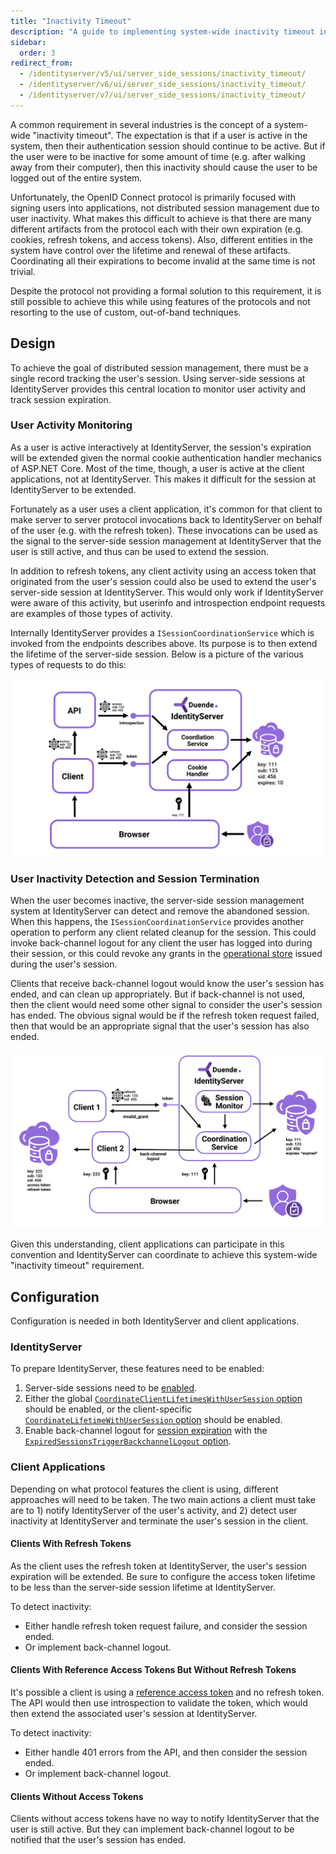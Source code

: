 ```yaml
---
title: "Inactivity Timeout"
description: "A guide to implementing system-wide inactivity timeout in IdentityServer using server-side sessions to coordinate user activity tracking and session termination across all applications."
sidebar:
  order: 3
redirect_from:
  - /identityserver/v5/ui/server_side_sessions/inactivity_timeout/
  - /identityserver/v6/ui/server_side_sessions/inactivity_timeout/
  - /identityserver/v7/ui/server_side_sessions/inactivity_timeout/
---
```


A common requirement in several industries is the concept of a system-wide "inactivity timeout".
The expectation is that if a user is active in the system, then their authentication session should continue to be active.
But if the user were to be inactive for some amount of time (e.g. after walking away from their computer), then this inactivity should cause the user to be logged out of the entire system.

Unfortunately, the OpenID Connect protocol is primarily focused with signing users into applications, not distributed session management due to user inactivity.
What makes this difficult to achieve is that there are many different artifacts from the protocol each with their own expiration (e.g. cookies, refresh tokens, and access tokens).
Also, different entities in the system have control over the lifetime and renewal of these artifacts.
Coordinating all their expirations to become invalid at the same time is not trivial.

Despite the protocol not providing a formal solution to this requirement, it is still possible to achieve this while using features of the protocols and not resorting to the use of custom, out-of-band techniques.

## Design

To achieve the goal of distributed session management, there must be a single record tracking the user's session.
Using server-side sessions at IdentityServer provides this central location to monitor user activity and track session expiration.

### User Activity Monitoring

As a user is active interactively at IdentityServer, the session's expiration will be extended given the normal cookie authentication handler mechanics of ASP.NET Core.
Most of the time, though, a user is active at the client applications, not at IdentityServer.
This makes it difficult for the session at IdentityServer to be extended.

Fortunately as a user uses a client application, it's common for that client to make server to server protocol invocations back to IdentityServer on behalf of the user (e.g. with the refresh token).
These invocations can be used as the signal to the server-side session management at IdentityServer that the user is still active, and thus can be used to extend the session.

In addition to refresh tokens, any client activity using an access token that originated from the user's session could also be used to extend the user's server-side session at IdentityServer.
This would only work if IdentityServer were aware of this activity, but userinfo and introspection endpoint requests are examples of those types of activity.

Internally IdentityServer provides a `ISessionCoordinationService` which is invoked from the endpoints describes above. 
Its purpose is to then extend the lifetime of the server-side session. 
Below is a picture of the various types of requests to do this:

![diagram demonstrating how to extend a session using IdentityServer](./images/extending_session.svg)


### User Inactivity Detection and Session Termination

When the user becomes inactive, the server-side session management system at IdentityServer can detect and remove the abandoned session.
When this happens, the `ISessionCoordinationService` provides another operation to perform any client related cleanup for the session.
This could invoke back-channel logout for any client the user has logged into during their session, or this could revoke any grants in the [operational store](/identityserver/data/operational#grants) issued during the user's session.

Clients that receive back-channel logout would know the user's session has ended, and can clean up appropriately.
But if back-channel is not used, then the client would need some other signal to consider the user's session has ended.
The obvious signal would be if the refresh token request failed, then that would be an appropriate signal that the user's session has also ended.

![A diagram showing what happens when a session expires](./images/session_expired.svg)

Given this understanding, client applications can participate in this convention and IdentityServer can coordinate to achieve this system-wide "inactivity timeout" requirement.


## Configuration

Configuration is needed in both IdentityServer and client applications.

### IdentityServer

To prepare IdentityServer, these features need to be enabled:

1. Server-side sessions need to be [enabled](/identityserver/ui/server-side-sessions#enabling-server-side-sessions).
2. Either the global [`CoordinateClientLifetimesWithUserSession` option](/identityserver/reference/options#authentication) should be enabled, or the client-specific [`CoordinateLifetimeWithUserSession` option](/identityserver/reference/models/client#authentication--session-management) should be enabled.
3. Enable back-channel logout for [session expiration](/identityserver/ui/server-side-sessions/session-expiration/) with the [`ExpiredSessionsTriggerBackchannelLogout` option](/identityserver/reference/options#server-side-sessions).


### Client Applications

Depending on what protocol features the client is using, different approaches will need to be taken.
The two main actions a client must take are to 1) notify IdentityServer of the user's activity, and 2) detect user inactivity at IdentityServer and terminate the user's session in the client.

#### Clients With Refresh Tokens

As the client uses the refresh token at IdentityServer, the user's session expiration will be extended.
Be sure to configure the access token lifetime to be less than the server-side session lifetime at IdentityServer.

To detect inactivity:
* Either handle refresh token request failure, and consider the session ended.
* Or implement back-channel logout.

#### Clients With Reference Access Tokens But Without Refresh Tokens

It's possible a client is using a [reference access token](/identityserver/tokens/reference) and no refresh token.
The API would then use introspection to validate the token, which would then extend the associated user's session at IdentityServer.

To detect inactivity: 
* Either handle 401 errors from the API, and then consider the session ended.
* Or implement back-channel logout.

#### Clients Without Access Tokens

Clients without access tokens have no way to notify IdentityServer that the user is still active.
But they can implement back-channel logout to be notified that the user's session has ended.
